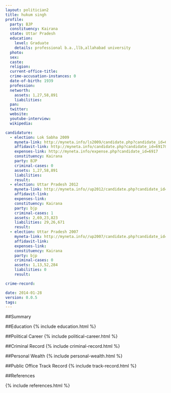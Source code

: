 ```yaml
---
layout: politician2
title: hukum singh
profile: 
  party: BJP
  constituency: Kairana
  state: Uttar Pradesh
  education: 
    level: Graduate
    details: professional b.a.,llb,allahabad university
  photo: 
  sex: 
  caste: 
  religion: 
  current-office-title: 
  crime-accusation-instances: 0
  date-of-birth: 1939
  profession: 
  networth: 
    assets: 1,27,58,891
    liabilities: 
  pan: 
  twitter: 
  website: 
  youtube-interview: 
  wikipedia: 

candidature: 
  - election: Lok Sabha 2009
    myneta-link: http://myneta.info/ls2009/candidate.php?candidate_id=6917
    affidavit-link: http://myneta.info/candidate.php?candidate_id=6917&scan=original
    expenses-link: http://myneta.info/expense.php?candidate_id=6917
    constituency: Kairana 
    party: BJP
    criminal-cases: 0
    assets: 1,27,58,891
    liabilities: 
    result:  
  - election: Uttar Pradesh 2012
    myneta-link: http://myneta.info//up2012/candidate.php?candidate_id=1878
    affidavit-link: 
    expenses-link: 
    constituency: Kairana 
    party: bjp
    criminal-cases: 1
    assets: 2,69,23,823
    liabilities: 29,26,671
    result:  
  - election: Uttar Pradesh 2007
    myneta-link: http://myneta.info//up2007/candidate.php?candidate_id=777
    affidavit-link: 
    expenses-link: 
    constituency: Kairana 
    party: bjp
    criminal-cases: 0
    assets: 1,13,52,284
    liabilities: 0
    result:  

crime-record: 

date: 2014-01-28
version: 0.0.5
tags: 
---
```

##Summary


##Education
{% include education.html %}


##Political Career
{% include political-career.html %}


##Criminal Record
{% include criminal-record.html %}


##Personal Wealth
{% include personal-wealth.html %}


##Public Office Track Record
{% include track-record.html %}


##References


{% include references.html %}